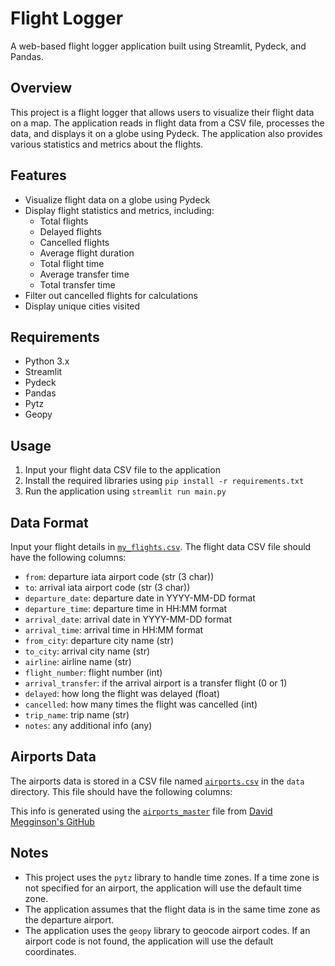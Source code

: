 **Flight Logger**
================

A web-based flight logger application built using Streamlit, Pydeck, and Pandas.

**Overview**
------------

This project is a flight logger that allows users to visualize their flight data on a map. The application reads in flight data from a CSV file, processes the data, and displays it on a globe using Pydeck. The application also provides various statistics and metrics about the flights.

**Features**
------------

* Visualize flight data on a globe using Pydeck
* Display flight statistics and metrics, including:
	+ Total flights
	+ Delayed flights
	+ Cancelled flights
	+ Average flight duration
	+ Total flight time
	+ Average transfer time
	+ Total transfer time
* Filter out cancelled flights for calculations
* Display unique cities visited

**Requirements**
---------------

* Python 3.x
* Streamlit
* Pydeck
* Pandas
* Pytz
* Geopy

**Usage**
-----

1. Input your flight data CSV file to the application
2. Install the required libraries using `pip install -r requirements.txt`
3. Run the application using `streamlit run main.py`

**Data Format**
-------------

Input your flight details in [`my_flights.csv`](data/my_flights.csv). The flight data CSV file should have the following columns:

* `from`: departure iata airport code (str (3 char))
* `to`: arrival iata airport code (str (3 char))
* `departure_date`: departure date in YYYY-MM-DD format
* `departure_time`: departure time in HH:MM format
* `arrival_date`: arrival date in YYYY-MM-DD format
* `arrival_time`: arrival time in HH:MM format
* `from_city`: departure city name (str)
* `to_city`: arrival city name (str)
* `airline`: airline name (str)
* `flight_number`: flight number (int)
* `arrival_transfer`: if the arrival airport is a transfer flight (0 or 1)
* `delayed`: how long the flight was delayed (float)
* `cancelled`: how many times the flight was cancelled (int)
* `trip_name`: trip name (str)
* `notes`: any additional info (any)

**Airports Data**
----------------

The airports data is stored in a CSV file named [`airports.csv`](data/airports.csv) in the `data` directory. This file should have the following columns:

This info is generated using the [`airports_master`](data/airports_master.csv) file from [David Megginson's GitHub](https://davidmegginson.github.io/ourairports-data/)

**Notes**
-------

* This project uses the `pytz` library to handle time zones. If a time zone is not specified for an airport, the application will use the default time zone.
* The application assumes that the flight data is in the same time zone as the departure airport.
* The application uses the `geopy` library to geocode airport codes. If an airport code is not found, the application will use the default coordinates.